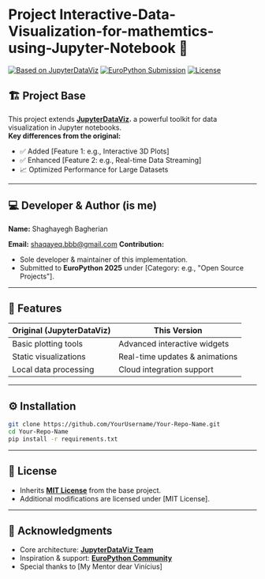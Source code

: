 # Project Interactive-Data-Visualization-for-mathemtics-using-Jupyter-Notebook 🌟


[![Based on JupyterDataViz](https://img.shields.io/badge/Based%20on-JupyterDataViz-2ea44f?style=flat&logo=github)](https://github.com/JupyterDataViz)
[![EuroPython Submission](https://img.shields.io/badge/Submitted%20to-EuroPython-0078D4?logo=python&labelColor=white)](https://www.europython-society.org/)
[![License](https://img.shields.io/badge/License-MIT-blue.svg)](LICENSE)

## 🏗️ Project Base  
This project extends **[JupyterDataViz](https://github.com/JupyterDataViz)**، a powerful toolkit for data visualization in Jupyter notebooks.  
**Key differences from the original:**  
- ✅ Added [Feature 1: e.g., Interactive 3D Plots]  
- ✅ Enhanced [Feature 2: e.g., Real-time Data Streaming]  
- 📈 Optimized Performance for Large Datasets  

---

## 💻 Developer & Author (is me) 
**Name:** Shaghayegh Bagherian

**Email:** shaqayeq.bbb@gmail.com 
**Contribution:**  
- Sole developer & maintainer of this implementation.  
- Submitted to **EuroPython 2025** under [Category: e.g., "Open Source Projects"].  

---

## 🚀 Features  
| Original (JupyterDataViz) | This Version |  
|---------------------------|--------------|  
| Basic plotting tools | Advanced interactive widgets |  
| Static visualizations | Real-time updates & animations |  
| Local data processing | Cloud integration support |  

---

## ⚙️ Installation  
```bash
git clone https://github.com/YourUsername/Your-Repo-Name.git
cd Your-Repo-Name
pip install -r requirements.txt
```

---

## 📜 License  
- Inherits **[MIT License](https://github.com/JupyterDataViz/blob/main/LICENSE)** from the base project.  
- Additional modifications are licensed under [MIT License].  

---

## 🙌 Acknowledgments  
- Core architecture: **[JupyterDataViz Team](https://github.com/JupyterDataViz)**  
- Inspiration & support: **[EuroPython Community](https://www.europython-society.org/)**  
- Special thanks to [My Mentor dear Vinícius]

